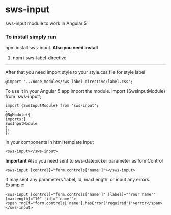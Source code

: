 # sws-input
sws-input module to work in Angular 5
### To install simply run
npm install sws-input.
**Also you need install**
1. npm i sws-label-directive
***
After that you need import style to your style.css file for style label
```
@import "../node_modules/sws-label-directive/label.css";
```
To use it in your Angular 5 app import the module.
import {SwsInputModule} from 'sws-input';
```
import {SwsInputModule} from 'sws-input';
...
@NgModule({
imports:[
SwsInputModule
],
})  
``` 
In your components in html template input 
```
<sws-input></sws-input>
```
**Important**
Also you need sent to sws-datepicker parameter as formControl
```
<sws-input [control]="form.controls['name']"></sws-input>
```

If may sent any parameters 'label, id, maxLength' or input any errors. Example:
```
<sws-input [control]="form.controls['name']" [label]="'Your name'" [maxLength]="10" [id]="'name'">
<span *ngIf="form.controls['name'].hasError('required')">error</span>
</sws-input>
```